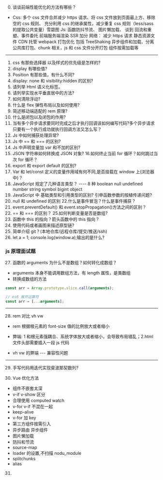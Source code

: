 <!--
 * @Author: your name
 * @Date: 2021-04-30 16:09:43
 * @LastEditTime: 2021-10-18 10:32:50
 * @LastEditors: GZH
 * @Description: In User Settings Edit
 * @FilePath: \rewrite\interview\interview.md
-->

0. 谈谈前端性能优化的方法有哪些？

- Css: 多个 css 文件合并减少 https 请求、将 css 文件放到页面最上方、移除空的 css 规则、
  充分利用 css 的继承属性，减少重复 css 规则（less/sass 的提取公共变量）雪碧图
  Js: 函数防抖节流、 图片懒加载、 谈到 回流和重塑、事件委托 前端服务端渲染 SSR 加分
  网络： 减少 https 请求 静态资源文件 CDN 托管
  webpack 打包优化 包括 TreeShaking 异步组件和加载、分离公共库打包、chunk 相关，js 和 css 文件分开打包 组件按需加载等

---

1. css 有那些选择器 以及样式的优先级是怎样的?
2. display 有哪些值?
3. Position 有那些值，有什么不同?
4. display: none 和 visibility:hidden 的区别?
5. 请列举 Html 语义化标签。
6. 请列举实现水平垂直居中的方法?
7. 如何清除浮动?
8. 什么是 flex 弹性布局以及如何使用?
9. 简述移动端适配的 rem 原理?
10. 什么是闭包以及闭包的作用?
11. 当有多个异步请求要同时完成之后才执行回调该如何编写代码?多个异步请求只要有一个执行成功就执行回调方法又怎么写？
12. Js 中如何捕获处理异常?
13. Js 中 == 和 === 的区别?
14. Js 中声明变量加 var 和不加的区别?
15. JSON 字符串如何转换成 JSON 对象? 16.如何终止当前 for 循环？如何跳过当次 for 循环？
16. export 和 export default 的区别?
17. Var 和 let/const 定义的变量作用域有何不同,是否挂载在 window 上(浏览器中)？
18. JavaScript 规定了几种语言类型？
    ---- 8 种 boolean null undefined number string symbol bigint object
19. JavaScript 中 基础类型和引用类型的区别? 引申函数参数的按植传递问题?
20. null 和 undefined 的区别 22.什么是事件冒泡？什么是事件捕获？
21. event.preventDefault() 和 event.stopPropagation()方法之间的区别？
22. == 和 === 的区别？ 25.如何判断变量是否是数组?
23. 函数中 this 的指向？箭头函数中的 this 指向？
24. 使用代码或者画图来描述原型链?
25. 简单介绍 git？(本地仓库/远程仓库/提交/推送/ssh)
26. let a = 1; console.log(window.a);输出的是什么?

### js 原理面试题

27. 函数的 arguments 为什么不是数组？如何转化成数组？

- arguments 本身不能调用数组方法，有 length 属性，是类数组
- 转换成数组的方法

```javascript
const arr = Array.prototype.slice.call(arguments);
```

```javascript
// es6 展开运算符
const arr = [...arguments];
```

---

28. rem 对比 vh vw

- rem 根据根元素的 font-size 值的比例放大或者缩小
- 弊端: 1 和根元素强耦合、系统字体放大或者缩小，会导致布局错乱；2.html 文件头部需要插入一段 js 代码

- vh vw 的弊端 --- 兼容性问题

---

29. 手写代码用迭代实现斐波那契数列?

30. Vue 优化方法

- 组件不嵌套太深
- v-if v-show 区分
- 合理使用 computed watch
- v-for v-if 不混在一起
- keep-alive
- v-for 加 key
- 第三方组件按需引入
- 异步路由 异步组件
- 图片懒加载
- 防抖和节流
- source-map
- loader 的设置,不扫描 nodu_module
- splitchunks
- alias

31.
